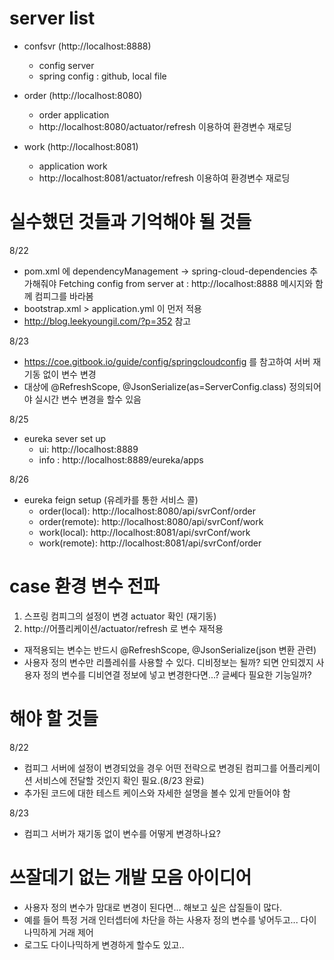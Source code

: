 # server list

- confsvr (http://localhost:8888)
  - config server
  - spring config : github, local file
   
- order (http://localhost:8080)
  - order application
  - http://localhost:8080/actuator/refresh 이용하여 환경변수 재로딩
    
- work (http://localhost:8081)
  - application work     
  - http://localhost:8081/actuator/refresh 이용하여 환경변수 재로딩  
  
  
# 실수했던 것들과 기억해야 될 것들
8/22
- pom.xml 에 dependencyManagement -> spring-cloud-dependencies 추가해줘야 Fetching config from server at : http://localhost:8888 메시지와 함께 컴피그를 바라봄  
- bootstrap.xml > application.yml 이 먼저 적용
- http://blog.leekyoungil.com/?p=352 참고

8/23 
- https://coe.gitbook.io/guide/config/springcloudconfig 를 참고하여 서버 재기동 없이 변수 변경
- 대상에 @RefreshScope, @JsonSerialize(as=ServerConfig.class) 정의되어야 실시간 변수 변경을 할수 있음


8/25
- eureka sever set up
  - ui: http://localhost:8889
  - info : http://localhost:8889/eureka/apps

8/26
- eureka feign setup (유레카를 통한 서비스 콜)
  - order(local): http://localhost:8080/api/svrConf/order
  - order(remote): http://localhost:8080/api/svrConf/work
  - work(local): http://localhost:8081/api/svrConf/work
  - work(remote): http://localhost:8081/api/svrConf/order
  

# case 환경 변수 전파 
1. 스프링 컴피그의 설정이 변경 actuator 확인 (재기동)
2. http://어플리케이션/actuator/refresh 로 변수 재적용
- 재적용되는 변수는 반드시 @RefreshScope, @JsonSerialize(json 변환 관련)
- 사용자 정의 변수만 리플레쉬를 사용할 수 있다. 디비정보는 될까? 되면 안되겠지 사용자 정의 변수를 디비연결 정보에 넣고 변경한다면...? 글쎄다 필요한 기능일까?


# 해야 할 것들
8/22
- 컴피그 서버에 설정이 변경되었을 경우 어떤 전략으로 변경된 컴피그를 어플리케이션 서비스에 전달할 것인지 확인 필요.(8/23 완료)
- 추가된 코드에 대한 테스트 케이스와 자세한 설명을 볼수 있게 만들어야 함

8/23
- 컴피그 서버가 재기동 없이 변수를 어떻게 변경하나요?


# 쓰잘데기 없는 개발 모음 아이디어
- 사용자 정의 변수가 맘대로 변경이 된다면... 해보고 싶은 삽질들이 많다.
- 예를 들어 특정 거래 인터셉터에 차단을 하는 사용자 정의 변수를 넣어두고... 다이나믹하게 거래 제어
- 로그도 다이나믹하게 변경하게 할수도 있고.. 